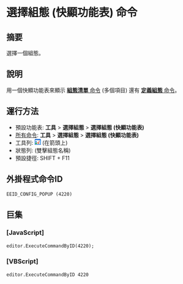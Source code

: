 # 選擇組態 (快顯功能表) 命令

## 摘要

選擇一個組態。

## 說明

用一個快顯功能表來顯示 [**組態清單** 命令](select_config) (多個項目) 還有 [**定義組態** 命令](config)。

## 運行方法

- 預設功能表: **工具** >
**選擇組態** \> **選擇組態 (快顯功能表)**
- [所有命令](all_commands): **工具** >
**選擇組態** \> **選擇組態 (快顯功能表)**
- 工具列: ![](../../images/configpopup.png) (在箭頭上)
- 狀態列: (雙擊組態名稱)
- 預設捷徑: SHIFT + F11

## 外掛程式命令ID

```
EEID_CONFIG_POPUP (4220)
```

## 巨集

### \[JavaScript\]

```
editor.ExecuteCommandByID(4220);
```

### \[VBScript\]

```
editor.ExecuteCommandByID 4220
```
